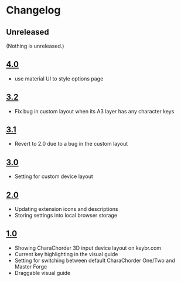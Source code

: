 # Changelog

## Unreleased

(Nothing is unreleased.)

## [4.0](https://github.com/andy23512/keybr-cc-extension/releases/tag/4.0)

- use material UI to style options page

## [3.2](https://github.com/andy23512/keybr-cc-extension/releases/tag/3.2)

- Fix bug in custom layout when its A3 layer has any character keys

## [3.1](https://github.com/andy23512/keybr-cc-extension/releases/tag/3.1)

- Revert to 2.0 due to a bug in the custom layout

## [3.0](https://github.com/andy23512/keybr-cc-extension/releases/tag/3.0)

- Setting for custom device layout

## [2.0](https://github.com/andy23512/keybr-cc-extension/releases/tag/2.0)

- Updating extension icons and descriptions
- Storing settings into local browser storage

## [1.0](https://github.com/andy23512/keybr-cc-extension/releases/tag/1.0)

- Showing CharaChorder 3D input device layout on keybr.com
- Current key highlighting in the visual guide
- Setting for switching between default CharaChorder One/Two and Master Forge
- Draggable visual guide
